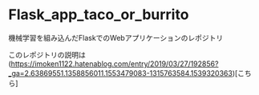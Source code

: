 # Flask_app_taco_or_burrito

機械学習を組み込んだFlaskでのWebアプリケーションのレポジトリ

このレポジトリの説明は(https://imoken1122.hatenablog.com/entry/2019/03/27/192856?_ga=2.63869551.1358856011.1553479083-1315763584.1539320363)[こちら]
